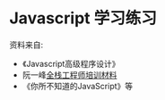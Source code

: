 
# Javascript 学习练习

  资料来自:

- 《Javascript高级程序设计》
- 阮一峰[全栈工程师培训材料](https://github.com/ruanyf/jstraining)
- 《你所不知道的JavaScript》等
